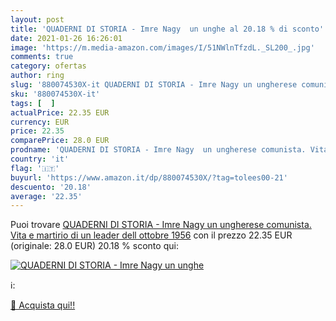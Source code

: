 ```yaml
---
layout: post
title: 'QUADERNI DI STORIA - Imre Nagy  un unghe al 20.18 % di sconto'
date: 2021-01-26 16:26:01
image: 'https://m.media-amazon.com/images/I/51NWlnTfzdL._SL200_.jpg'
comments: true
category: ofertas
author: ring
slug: '880074530X-it QUADERNI DI STORIA - Imre Nagy un ungherese comunista....'
sku: '880074530X-it'
tags: [  ]
actualPrice: 22.35 EUR
currency: EUR
price: 22.35
comparePrice: 28.0 EUR
prodname: 'QUADERNI DI STORIA - Imre Nagy  un ungherese comunista. Vita e martirio di un leader dell ottobre 1956'
country: 'it'
flag: '🇮🇹'
buyurl: 'https://www.amazon.it/dp/880074530X/?tag=tolees00-21'
descuento: '20.18'
average: '22.35'
---
```


Puoi trovare [QUADERNI DI STORIA - Imre Nagy  un ungherese comunista. Vita e martirio di un leader dell ottobre 1956](https://www.amazon.it/dp/880074530X/?tag=tolees00-21) con il prezzo 22.35 EUR (originale: 28.0 EUR) 20.18 % sconto qui:

[![QUADERNI DI STORIA - Imre Nagy  un unghe](https://m.media-amazon.com/images/I/51NWlnTfzdL._SL200_.jpg)](https://www.amazon.it/dp/880074530X/?tag=tolees00-21)

ℹ️:


[🛒 Acquista qui!!](https://www.amazon.it/dp/880074530X/?tag=tolees00-21)
